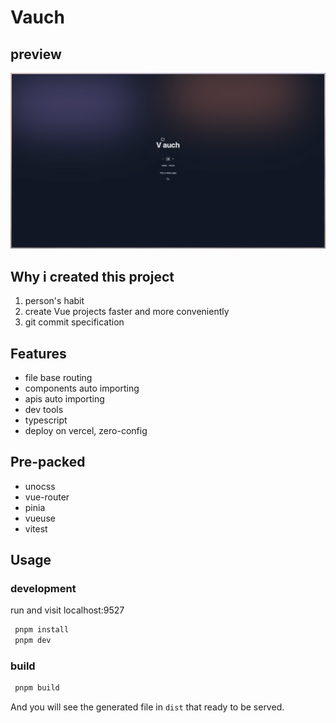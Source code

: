 # Vauch

## preview
![preview-vauch](./vauch.png)

## Why i created this project

1. person's habit
2. create Vue projects faster and more conveniently
3. git commit specification

## Features

- file base routing
- components auto importing
- apis auto importing
- dev tools
- typescript
- deploy on vercel, zero-config

## Pre-packed

- unocss
- vue-router
- pinia
- vueuse
- vitest

## Usage

### development

run and visit localhost:9527

```bash
 pnpm install
 pnpm dev
```

### build

```bash
 pnpm build
```

And you will see the generated file in `dist` that ready to be served.
